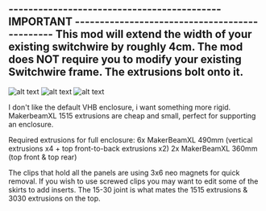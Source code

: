 ------------------------------------------- IMPORTANT ----------------------------------------------
This mod will extend the width of your existing switchwire by roughly 4cm. 
The mod does NOT require you to modify your existing Switchwire frame. The extrusions bolt onto it. 
----------------------------------------------------------------------------------------------------



![alt text](https://i.imgur.com/Zyoowuh.png)
![alt text](https://i.imgur.com/b2BavKV.png)
![alt text](https://i.imgur.com/YaYfIVW.png)



I don't like the default VHB enclosure, i want something more rigid. MakerbeamXL 1515 extrusions are cheap and small, perfect for supporting an enclosure. 


Required extrusions for full enclosure:
6x MakerBeamXL 490mm (vertical extrusions x4 + top front-to-back extrusions x2)
2x MakerBeamXL 360mm (top front & top rear) 


The clips that hold all the panels are using 3x6 neo magnets for quick removal. If you wish to use screwed clips you may want to edit some of the skirts to add inserts. The 15-30 joint is what mates the 1515 extrusions & 3030 extrusions on the top. 

